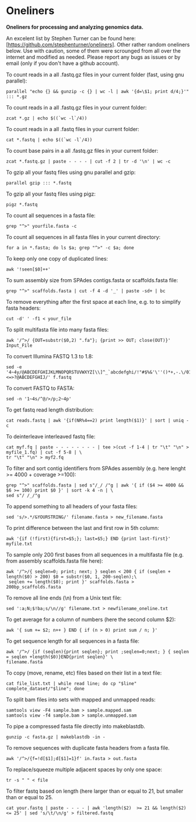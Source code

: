 # Oneliners
**Oneliners for processing and analyzing genomics data.**

An excelent list by Stephen Turner can be found here: [https://github.com/stephenturner/oneliners]. Other rather random oneliners below. Use with caution, some of them were scrounged from all over the internet and modified as needed. Please report any bugs as issues or by email (only if you don't have a github account).

To count reads in a all .fastq.gz files in your current folder (fast, using gnu parallel):

```
parallel "echo {} && gunzip -c {} | wc -l | awk '{d=\$1; print d/4;}'" ::: *.gz
```
To count reads in a all .fastq.gz files in your current folder:

```
zcat *.gz | echo $((`wc -l`/4))
```
To count reads in a all .fastq files in your current folder:
```
cat *.fastq | echo $((`wc -l`/4))
```
To count base pairs in a all .fastq.gz files in your current folder:
```
zcat *.fastq.gz | paste - - - - | cut -f 2 | tr -d '\n' | wc -c
```
To gzip all your fastq files using gnu parallel and gzip:
```
parallel gzip ::: *.fastq
```
To gzip all your fastq files using pigz:
```
pigz *.fastq
```
To count all sequences in a fasta file:
```
grep "^>" yourfile.fasta -c
```
To count all sequences in all fasta files in your current directory:
```
for a in *.fasta; do ls $a; grep "^>" -c $a; done
```
To keep only one copy of duplicated lines:
```
awk '!seen[$0]++'
```
To sum assembly size from SPAdes contigs.fasta or scaffolds.fasta file:
```
grep "^>" scaffolds.fasta | cut -f 4 -d '_' | paste -sd+ | bc
```
To remove everything after the first space at each line, e.g. to to simplify fasta headers:
```
cut -d' ' -f1 < your_file
```
To split multifasta file into many fasta files:
```
awk '/^>/ {OUT=substr($0,2) ".fa"}; {print >> OUT; close(OUT)}' Input_File
```
To convert Illumina FASTQ 1.3 to 1.8:
```
sed -e '4~4y/@ABCDEFGHIJKLMNOPQRSTUVWXYZ[\\]^_`abcdefghi/!"#$%&'\''()*+,-.\/0123456789:;<=>?@ABCDEFGHIJ/' f.fastq
```
To convert FASTQ to FASTA:
```
sed -n '1~4s/^@/>/p;2~4p'
```
To get fastq read length distribution:
```
cat reads.fastq | awk '{if(NR%4==2) print length($1)}' | sort | uniq -c
```
To deinterleave interleaved fastq file:
```
cat myf.fq | paste - - - - - - - - | tee >(cut -f 1-4 | tr "\t" "\n" > myfile_1.fq) | cut -f 5-8 | \
tr "\t" "\n" > myf2.fq
```
To filter and sort contig identifiers from SPAdes assembly (e.g. here lenght >= 4000 + coverage >=100):
```
grep "^>" scaffolds.fasta | sed s"/_/ /"g | awk '{ if ($4 >= 4000 && $6 >= 100) print $0 }' | sort -k 4 -n | \
sed s"/ /_/"g
```
To append something to all headers of your fasta files:
```
sed 's/>.*/&YOURSTRING/' filename.fasta > new_filename.fasta
```
To print difference between the last and first row in 5th column:
```
awk '{if (!first){first=$5;}; last=$5;} END {print last-first}' myfile.txt
```
To sample only 200 first bases from all sequences in a multifasta file (e.g. from assembly scaffolds.fasta file here):
```
awk '/^>/{ seqlen=0; print; next; } seqlen < 200 { if (seqlen + length($0) > 200) $0 = substr($0, 1, 200-seqlen);\
 seqlen += length($0); print }' scaffolds.fasta > 200bp_scaffolds.fasta
```
To remove all line ends (\n) from a Unix text file:
```
sed ':a;N;$!ba;s/\n//g' filename.txt > newfilename_oneline.txt
```
To get average for a column of numbers (here the second column $2):
```
awk '{ sum += $2; n++ } END { if (n > 0) print sum / n; }'
```
To get sequence length for all sequences in a fasta file:
```
awk '/^>/ {if (seqlen){print seqlen}; print ;seqlen=0;next; } { seqlen = seqlen +length($0)}END{print seqlen}' \
filename.fasta
```
To copy (move, rename, etc) files based on their list in a text file:
```
cat file_list.txt | while read line; do cp "$line" complete_dataset/"$line"; done
```
To split bam files into sets with mapped and unmapped reads:
```
samtools view -F4 sample.bam > sample.mapped.sam
samtools view -f4 sample.bam > sample.unmapped.sam
```
To pipe a compressed fasta file directly into makeblastdb.
```
gunzip -c fasta.gz | makeblastdb -in -
```
To remove sequences with duplicate fasta headers from a fasta file.
```
awk '/^>/{f=!d[$1];d[$1]=1}f' in.fasta > out.fasta
```
To replace/squeeze multiple adjacent spaces by only one space: 
```
tr -s " " < file
```
To filter fastq based on length (here larger than or equal to 21, but smaller than or equal to 25.
```
cat your.fastq | paste - - - - | awk 'length($2)  >= 21 && length($2) <= 25' | sed 's/\t/\n/g' > filtered.fastq
```
